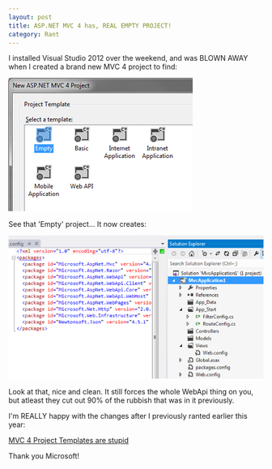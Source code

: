 ```yaml
---
layout: post
title: ASP.NET MVC 4 has, REAL EMPTY PROJECT!
category: Rant
---
```


I installed Visual Studio 2012 over the weekend, and was BLOWN AWAY when I created a brand new MVC 4 project to find:

![](/images/asp-real-empty-1.png)

See that 'Empty' project... It now creates:

![](/images/asp-real-empty-2.png)

Look at that, nice and clean. It still forces the whole WebApi thing on you, but atleast they cut out 90% of the rubbish that was in it previously.

I'm REALLY happy with the changes after I previously ranted earlier this year:

[MVC 4 Project Templates are stupid](/2012/02/mvc-4-project-templates-are-stupid/)

Thank you Microsoft!